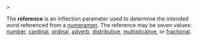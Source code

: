 <!-- markdownlint-disable MD041 -->>
The **reference** is an inflection parameter used to determine the intended word referenced from a [numeramen](numeramen.md). The reference may be seven values: [number](numerus.md), [cardinal](cardinale.md), [ordinal](ordinale.md), [adverb](adverbium.md), [distributive](distributivum.md), [multiplicative](multiplicativum.md), or [fractional](fractionale.md).

